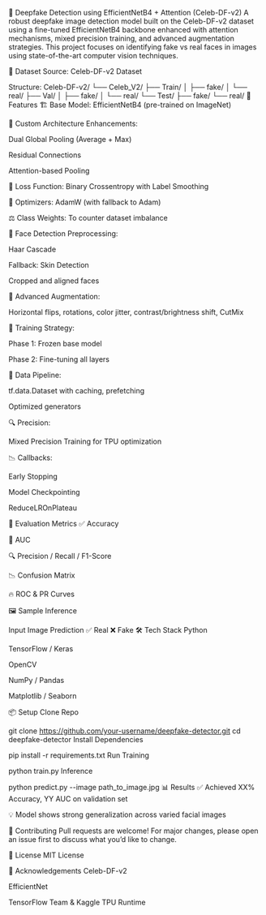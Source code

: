 🧠 Deepfake Detection using EfficientNetB4 + Attention (Celeb-DF-v2)
A robust deepfake image detection model built on the Celeb-DF-v2 dataset using a fine-tuned EfficientNetB4 backbone enhanced with attention mechanisms, mixed precision training, and advanced augmentation strategies. This project focuses on identifying fake vs real faces in images using state-of-the-art computer vision techniques.

📁 Dataset
Source: Celeb-DF-v2 Dataset

Structure:
Celeb-DF-v2/
└── Celeb_V2/
    ├── Train/
    │   ├── fake/
    │   └── real/
    ├── Val/
    │   ├── fake/
    │   └── real/
    └── Test/
        ├── fake/
        └── real/
🚀 Features
🏗️ Base Model: EfficientNetB4 (pre-trained on ImageNet)

🌌 Custom Architecture Enhancements:

Dual Global Pooling (Average + Max)

Residual Connections

Attention-based Pooling

🎯 Loss Function: Binary Crossentropy with Label Smoothing

🧠 Optimizers: AdamW (with fallback to Adam)

⚖️ Class Weights: To counter dataset imbalance

🧪 Face Detection Preprocessing:

Haar Cascade

Fallback: Skin Detection

Cropped and aligned faces

🔄 Advanced Augmentation:

Horizontal flips, rotations, color jitter, contrast/brightness shift, CutMix

🧬 Training Strategy:

Phase 1: Frozen base model

Phase 2: Fine-tuning all layers

🧼 Data Pipeline:

tf.data.Dataset with caching, prefetching

Optimized generators

🔍 Precision:

Mixed Precision Training for TPU optimization

📉 Callbacks:

Early Stopping

Model Checkpointing

ReduceLROnPlateau

🧪 Evaluation Metrics
✅ Accuracy

🔁 AUC

🔍 Precision / Recall / F1-Score

📉 Confusion Matrix

🔥 ROC & PR Curves

🖼 Sample Inference

Input Image	Prediction
✅ Real
❌ Fake
🛠 Tech Stack
Python

TensorFlow / Keras

OpenCV

NumPy / Pandas

Matplotlib / Seaborn

📦 Setup
Clone Repo

git clone https://github.com/your-username/deepfake-detector.git
cd deepfake-detector
Install Dependencies

pip install -r requirements.txt
Run Training


python train.py
Inference

python predict.py --image path_to_image.jpg
📊 Results
✅ Achieved XX% Accuracy, YY AUC on validation set

💡 Model shows strong generalization across varied facial images

🤝 Contributing
Pull requests are welcome! For major changes, please open an issue first to discuss what you’d like to change.

📜 License
MIT License

💬 Acknowledgements
Celeb-DF-v2

EfficientNet

TensorFlow Team & Kaggle TPU Runtime

